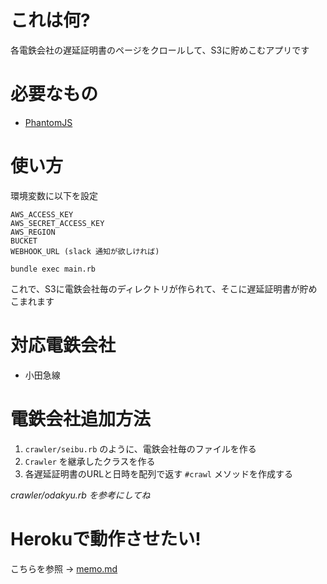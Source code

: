 # これは何?

各電鉄会社の遅延証明書のページをクロールして、S3に貯めこむアプリです


# 必要なもの

- [PhantomJS](http://phantomjs.org/)

# 使い方

環境変数に以下を設定

```
AWS_ACCESS_KEY
AWS_SECRET_ACCESS_KEY
AWS_REGION
BUCKET
WEBHOOK_URL (slack 通知が欲しければ)
```

```
bundle exec main.rb
```

これで、S3に電鉄会社毎のディレクトリが作られて、そこに遅延証明書が貯めこまれます

# 対応電鉄会社

- 小田急線

# 電鉄会社追加方法

1. `crawler/seibu.rb` のように、電鉄会社毎のファイルを作る
1. `Crawler` を継承したクラスを作る
1. 各遅延証明書のURLと日時を配列で返す `#crawl` メソッドを作成する

_crawler/odakyu.rb を参考にしてね_

# Herokuで動作させたい!

こちらを参照 -> [memo.md](https://github.com/kasei-san/delay_certificates/blob/master/memo.md)
